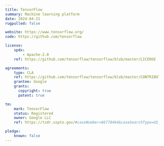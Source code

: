 ```yaml
---
title: TensorFlow
summary: Machine learning platform
date: 2024-04-21
rugpulled: false

website: https://www.tensorflow.org/
code: https://github.com/tensorflow

license:
    spdx:
        - Apache-2.0
    ref: https://github.com/tensorflow/tensorflow/blob/master/LICENSE

agreements:
    type: CLA
    ref: https://github.com/tensorflow/tensorflow/blob/master/CONTRIBUTING.md
    grantee: Google
    grants:
      copyright: true
      patent: true

tm:
    mark: TensorFlow
    status: Registered
    owner: Google LLC
    ref: https://tsdr.uspto.gov/#caseNumber=86778464&caseSearchType=US_APPLICATION&caseType=DEFAULT&searchType=statusSearch

pledge:
    known: false
---
```

